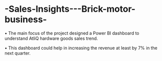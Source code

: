 # -Sales-Insights---Brick-motor-business-
•	The main focus of the project designed a Power BI dashboard to understand AtliQ hardware goods sales trend.

•	This dashboard could help in increasing the revenue at least by 7% in the next quarter.
